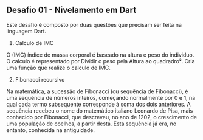 ## Desafio 01 - Nivelamento em Dart

Este desafio é composto por duas questões que precisam ser feita na linguagem Dart.

1. Calculo de IMC

O (IMC) índice de massa corporal é baseado na altura e peso do individuo. O calculo é representado por Dividir o peso pela Altura ao quadradro². Cria uma função que realize o calculo de IMC.

2. Fibonacci recursivo

 Na matemática, a sucessão de Fibonacci (ou sequência de Fibonacci), é uma sequência de números inteiros,
 começando normalmente por 0 e 1, na qual cada termo subsequente corresponde à soma dos dois anteriores.
 A sequência recebeu o nome do matemático italiano Leonardo de Pisa, mais conhecido por Fibonacci, que descreveu,
 no ano de 1202, o crescimento de uma população de coelhos, a partir desta. Esta sequência já era, no entanto,
 conhecida na antiguidade.
